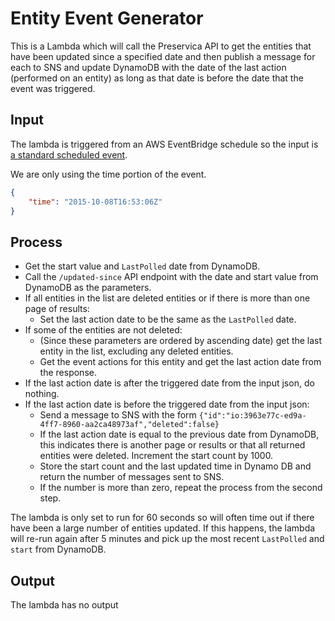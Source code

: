 # Entity Event Generator
This is a Lambda which will call the Preservica API to get the entities that have been updated
since a specified date and then publish a message for each to SNS and update DynamoDB with the date
of the last action (performed on an entity) as long as that date is before the date that the event
was triggered.

## Input
The lambda is triggered from an AWS EventBridge schedule so the input is [a standard scheduled event](https://docs.aws.amazon.com/eventbridge/latest/userguide/eb-run-lambda-schedule.html#eb-schedule-create-rule).

We are only using the time portion of the event.

```json
{
    "time": "2015-10-08T16:53:06Z"
}
```

## Process
* Get the start value and `LastPolled` date from DynamoDB.
* Call the `/updated-since` API endpoint with the date and start value from DynamoDB as the parameters.
* If all entities in the list are deleted entities or if there is more than one page of results:
  * Set the last action date to be the same as the `LastPolled` date.
* If some of the entities are not deleted: 
  * (Since these parameters are ordered by ascending date) get the last entity in the list, excluding any deleted entities.
  * Get the event actions for this entity and get the last action date from the response.
* If the last action date is after the triggered date from the input json, do nothing.
* If the last action date is before the triggered date from the input json:
  * Send a message to SNS with the form `{"id":"io:3963e77c-ed9a-4ff7-8960-aa2ca48973af","deleted":false}`
  * If the last action date is equal to the previous date from DynamoDB, this indicates there is another page or results or that all returned entities were deleted. Increment the start count by 1000.
  * Store the start count and the last updated time in Dynamo DB and return the number of messages sent to SNS.
  * If the number is more than zero, repeat the process from the second step.

The lambda is only set to run for 60 seconds so will often time out if there have been a large number of entities updated.
If this happens, the lambda will re-run again after 5 minutes and pick up the most recent `LastPolled` and `start` from DynamoDB.

## Output
The lambda has no output
